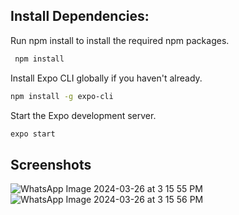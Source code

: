 
## Install Dependencies:

Run npm install to install the required npm packages.

```bash
 npm install

```

Install Expo CLI globally if you haven't already.

```bash
npm install -g expo-cli
```

Start the Expo development server.

```bash
expo start
```

## Screenshots
![WhatsApp Image 2024-03-26 at 3 15 55 PM](https://github.com/muhcoderr/AwesomeProject/assets/82698555/b6dff94a-c6c8-41b9-94e7-e698e3beb7bd)
![WhatsApp Image 2024-03-26 at 3 15 56 PM](https://github.com/muhcoderr/AwesomeProject/assets/82698555/5f801ed2-5a3b-4d4b-8977-16ca3afbde37)


